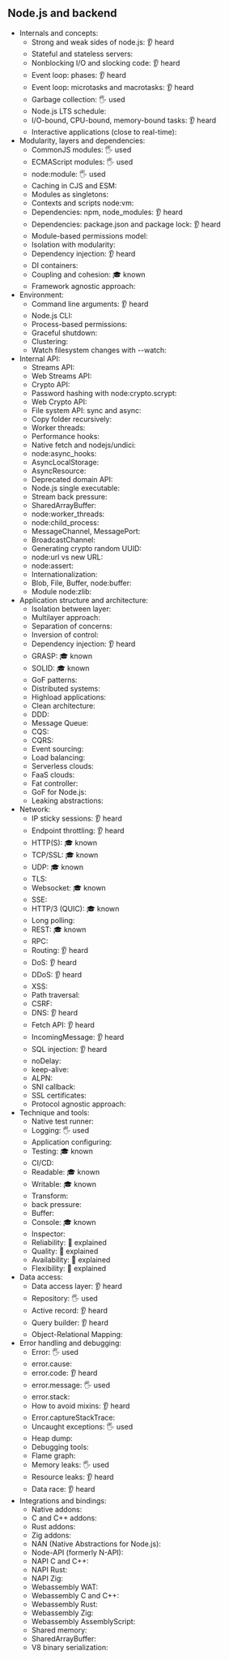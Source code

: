 ## Node.js and backend

- Internals and concepts:
  - Strong and weak sides of node.js: 👂 heard
  - Stateful and stateless servers:
  - Nonblocking I/O and slocking code: 👂 heard
  - Event loop: phases: 👂 heard
  - Event loop: microtasks and macrotasks: 👂 heard
  - Garbage collection: 🖐️ used
  - Node.js LTS schedule:
  - I/O-bound, CPU-bound, memory-bound tasks: 👂 heard
  - Interactive applications (close to real-time):
- Modularity, layers and dependencies:
  - CommonJS modules: 🖐️ used
  - ECMAScript modules: 🖐️ used
  - node:module: 🖐️ used
  - Caching in CJS and ESM:
  - Modules as singletons:
  - Contexts and scripts node:vm:
  - Dependencies: npm, node_modules: 👂 heard
  - Dependencies: package.json and package lock: 👂 heard
  - Module-based permissions model:
  - Isolation with modularity:
  - Dependency injection: 👂 heard
  - DI containers:
  - Coupling and cohesion: 🎓 known
  - Framework agnostic approach:
- Environment:
  - Command line arguments: 👂 heard
  - Node.js CLI:
  - Process-based permissions:
  - Graceful shutdown:
  - Clustering:
  - Watch filesystem changes with --watch:
- Internal API:
  - Streams API:
  - Web Streams API:
  - Crypto API:
  - Password hashing with node:crypto.scrypt:
  - Web Crypto API:
  - File system API: sync and async:
  - Copy folder recursively:
  - Worker threads:
  - Performance hooks:
  - Native fetch and nodejs/undici:
  - node:async_hooks:
  - AsyncLocalStorage:
  - AsyncResource:
  - Deprecated domain API:
  - Node.js single executable:
  - Stream back pressure:
  - SharedArrayBuffer:
  - node:worker_threads:
  - node:child_process:
  - MessageChannel, MessagePort:
  - BroadcastChannel:
  - Generating crypto random UUID:
  - node:url vs new URL:
  - node:assert:
  - Internationalization:
  - Blob, File, Buffer, node:buffer:
  - Module node:zlib:
- Application structure and architecture:
  - Isolation between layer:
  - Multilayer approach:
  - Separation of concerns:
  - Inversion of control:
  - Dependency injection: 👂 heard
  - GRASP: 🎓 known
  - SOLID: 🎓 known
  - GoF patterns:
  - Distributed systems:
  - Highload applications:
  - Clean architecture:
  - DDD:
  - Message Queue:
  - CQS:
  - CQRS:
  - Event sourcing:
  - Load balancing:
  - Serverless clouds:
  - FaaS clouds:
  - Fat controller:
  - GoF for Node.js:
  - Leaking abstractions:
- Network:
  - IP sticky sessions: 👂 heard
  - Endpoint throttling: 👂 heard
  - HTTP(S): 🎓 known
  - TCP/SSL: 🎓 known
  - UDP: 🎓 known
  - TLS:
  - Websocket: 🎓 known
  - SSE:
  - HTTP/3 (QUIC): 🎓 known
  - Long polling:
  - REST: 🎓 known
  - RPC:
  - Routing: 👂 heard
  - DoS: 👂 heard
  - DDoS: 👂 heard
  - XSS:
  - Path traversal:
  - CSRF:
  - DNS: 👂 heard
  - Fetch API: 👂 heard
  - IncomingMessage: 👂 heard
  - SQL injection: 👂 heard
  - noDelay:
  - keep-alive:
  - ALPN:
  - SNI callback:
  - SSL certificates:
  - Protocol agnostic approach:
- Technique and tools:
  - Native test runner:
  - Logging: 🖐️ used
  - Application configuring:
  - Testing: 🎓 known
  - CI/CD:
  - Readable: 🎓 known
  - Writable: 🎓 known
  - Transform:
  - back pressure:
  - Buffer:
  - Console: 🎓 known
  - Inspector:
  - Reliability: 🙋 explained
  - Quality: 🙋 explained
  - Availability: 🙋 explained
  - Flexibility: 🙋 explained
- Data access:
  - Data access layer: 👂 heard
  - Repository: 🖐️ used
  - Active record: 👂 heard
  - Query builder: 👂 heard
  - Object-Relational Mapping:
- Error handling and debugging:
  - Error: 🖐️ used
  - error.cause:
  - error.code: 👂 heard
  - error.message: 🖐️ used
  - error.stack:
  - How to avoid mixins: 👂 heard
  - Error.captureStackTrace:
  - Uncaught exceptions: 🖐️ used
  - Heap dump:
  - Debugging tools:
  - Flame graph:
  - Memory leaks: 🖐️ used
  - Resource leaks: 👂 heard
  - Data race: 👂 heard
- Integrations and bindings:
  - Native addons:
  - C and C++ addons:
  - Rust addons:
  - Zig addons:
  - NAN (Native Abstractions for Node.js):
  - Node-API (formerly N-API):
  - NAPI C and C++:
  - NAPI Rust:
  - NAPI Zig:
  - Webassembly WAT:
  - Webassembly C and C++:
  - Webassembly Rust:
  - Webassembly Zig:
  - Webassembly AssemblyScript:
  - Shared memory:
  - SharedArrayBuffer:
  - V8 binary serialization: